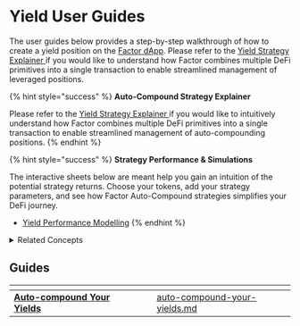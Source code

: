 # Yield User Guides

The user guides below provides a step-by-step walkthrough of how to create a yield position on the [Factor dApp](https://app.factor.fi/). Please refer to the [Yield Strategy Explainer ](../../../getting-started/strategy-explainers/yield/)if you would like to understand how Factor combines multiple DeFi primitives into a single transaction to enable streamlined management of leveraged positions.

{% hint style="success" %}
**Auto-Compound Strategy Explainer**

Please refer to the [Yield Strategy Explainer ](../../../getting-started/strategy-explainers/yield/)if you would like to intuitively understand how Factor combines multiple DeFi primitives into a single transaction to enable streamlined management of auto-compounding positions.
{% endhint %}

{% hint style="success" %}
**Strategy Performance & Simulations**

The interactive sheets below are meant help you gain an intuition of the potential strategy returns. Choose your tokens, add your strategy parameters, and see how Factor Auto-Compound strategies simplifies your DeFi journey.

* [Yield Performance Modelling](../../../getting-started/strategy-explainers/yield/yield-performance-modelling.md)
{% endhint %}

<details>

<summary>Related Concepts</summary>

* [Yield Farming](../../../factor-building-blocks/yield/concepts/yield-farming.md)
* [Yield Aggregators](../../../factor-building-blocks/yield/concepts/yield-aggregators.md)

</details>

## Guides

<table data-view="cards"><thead><tr><th></th><th data-hidden></th><th data-hidden></th><th data-hidden data-card-target data-type="content-ref"></th></tr></thead><tbody><tr><td><a href="auto-compound-your-yields.md"><strong>Auto-compound Your Yields</strong></a></td><td></td><td></td><td><a href="auto-compound-your-yields.md">auto-compound-your-yields.md</a></td></tr></tbody></table>
